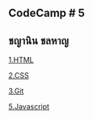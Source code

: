 ## CodeCamp # 5

## ชญานิน ชลหาญ

[1.HTML](https://github.com/cchayanin/CodeCamp5/tree/master/1.HTML)

[2.CSS](https://github.com/cchayanin/CodeCamp5/tree/master/2.CSS)

[3.Git](https://github.com/cchayanin/CodeCamp5/tree/master/3.Git)

[5.Javascript](https://github.com/cchayanin/CodeCamp5/tree/master/5.Javascript)

